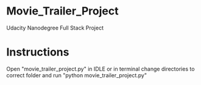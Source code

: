 # Movie_Trailer_Project
Udacity Nanodegree Full Stack Project

# Instructions
Open "movie_trailer_project.py" in IDLE or
in terminal change directories to correct folder and run 
"python movie_trailer_project.py"
